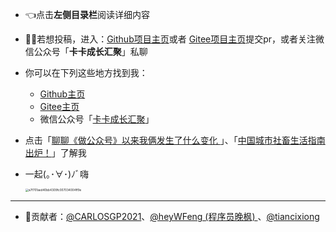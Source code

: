 - 👈点击**左侧目录栏**阅读详细内容

- 🤝🏻若想投稿，进入：[Github项目主页](https://github.com/CARLOSGP2021/ChineseCities)或者 [Gitee项目主页](https://gitee.com/gp21/ChineseCities)提交pr，或者关注微信公众号「**卡卡成长汇聚**」私聊

- 你可以在下列这些地方找到我：
  - [Github主页](https://github.com/CARLOSGP2021)
  - [Gitee主页](https://gitee.com/gp21)
  - 微信公众号「[卡卡成长汇聚](https://gcore.jsdelivr.net/gh/CARLOSGP2021/myFigures/img/202203291453021.png)」
  
- 点击「[聊聊《做公众号》以来我俩发生了什么变化 ](https://mp.weixin.qq.com/s/7g-udFr5KpgzbG0ly7IExw)」、「[中国城市社畜生活指南出炉！](https://mp.weixin.qq.com/s/nar9tAnjRjiTh8PMANz_EA)」了解我
  
- 一起(｡･∀･)ﾉﾞ嗨

  <img src="https://gcore.jsdelivr.net/gh/CARLOSGP2021/myFigures/img/202203301057663.gif" alt="a7f701aed40bb4309fc007034004ff9e" style="zoom: 33%;" />

------

- 🤝贡献者：[@CARLOSGP2021](https://github.com/CARLOSGP2021)、[@heyWFeng (程序员晚枫) ](https://github.com/heyWFeng)、[@tiancixiong](https://github.com/tiancixiong)